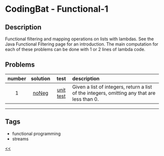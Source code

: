 # CodingBat - Functional-1
## Description
Functional filtering and mapping operations on lists with lambdas. See the Java Functional Filtering page for an introduction. The main computation for each of these problems can be done with 1 or 2 lines of lambda code.

## Problems
number|solution|test|description
:-:|:-:|:-:|:--
1|[noNeg](src/main/java/solutions)|[unit test](src/test/java)|Given a list of integers, return a list of the integers, omitting any that are less than 0.
<hr/>
<!-- 0|[name](src/main/java/solutions)|[unit test](src/test/java)|desc-->

## Tags
- functional programming
- streams

[<<](../README.md#coding-bat)
